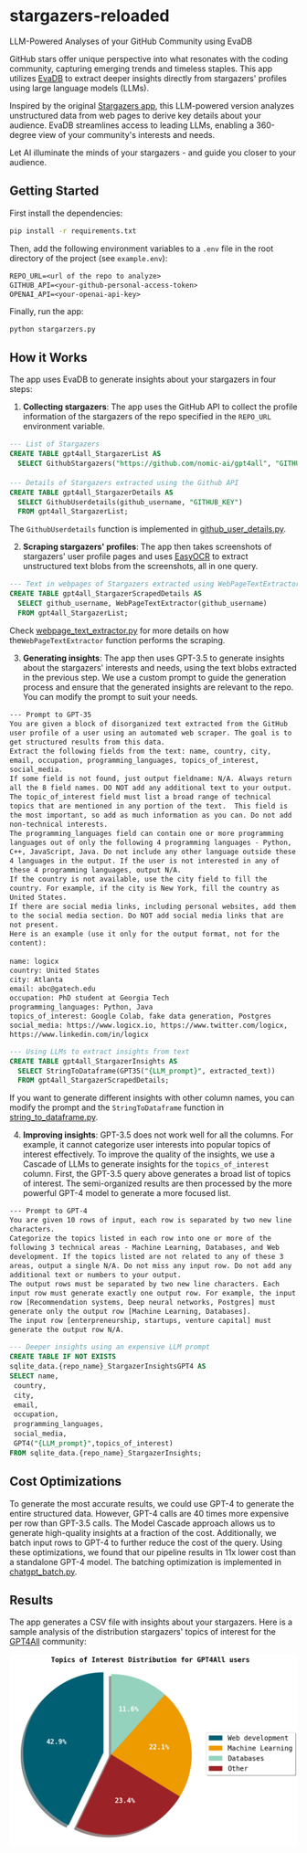 # stargazers-reloaded
LLM-Powered Analyses of your GitHub Community using EvaDB

GitHub stars offer unique perspective into what resonates with the coding community, capturing emerging trends and timeless staples. This app utilizes [EvaDB](https://github.com/georgia-tech-db/evadb) to extract deeper insights directly from stargazers' profiles using large language models (LLMs).

Inspired by the original [Stargazers app](https://github.com/spencerkimball/stargazers), this LLM-powered version analyzes unstructured data from web pages to derive key details about your audience. EvaDB streamlines access to leading LLMs, enabling a 360-degree view of your community's interests and needs.

Let AI illuminate the minds of your stargazers - and guide you closer to your audience.

## Getting Started

First install the dependencies:

```bash
pip install -r requirements.txt
```

Then, add the following environment variables to a `.env` file in the root directory of the project (see `example.env`):

```
REPO_URL=<url of the repo to analyze>
GITHUB_API=<your-github-personal-access-token>
OPENAI_API=<your-openai-api-key>
```

Finally, run the app:

```bash
python stargarzers.py
```

## How it Works

The app uses EvaDB to generate insights about your stargazers in four steps:

1. **Collecting stargazers**: The app uses the GitHub API to collect the profile information of the stargazers of the repo specified in the `REPO_URL` environment variable.

```SQL
--- List of Stargazers
CREATE TABLE gpt4all_StargazerList AS
  SELECT GithubStargazers("https://github.com/nomic-ai/gpt4all", "GITHUB_KEY");

--- Details of Stargazers extracted using the Github API
CREATE TABLE gpt4all_StargazerDetails AS
  SELECT GithubUserdetails(github_username, "GITHUB_KEY")
  FROM gpt4all_StargazerList;
```

The `GithubUserdetails` function is implemented in [github_user_details.py](functions/github_user_details.py).

2. **Scraping stargazers' profiles**: The app then takes screenshots of stargazers' user profile pages and uses [EasyOCR](https://github.com/JaidedAI/EasyOCR) to extract unstructured text blobs from the screenshots, all in one query.

```SQL
--- Text in webpages of Stargazers extracted using WebPageTextExtractor
CREATE TABLE gpt4all_StargazerScrapedDetails AS
  SELECT github_username, WebPageTextExtractor(github_username)
  FROM gpt4all_StargazerList;
```

Check [webpage_text_extractor.py](functions/webpage_text_extractor.py) for more details on how the`WebPageTextExtractor` function performs the scraping.

3. **Generating insights**: The app then uses GPT-3.5 to generate insights about the stargazers' interests and needs, using the text blobs extracted in the previous step. We use a custom prompt to guide the generation process and ensure that the generated insights are relevant to the repo. You can modify the prompt to suit your needs.

```Plain Text
--- Prompt to GPT-35
You are given a block of disorganized text extracted from the GitHub user profile of a user using an automated web scraper. The goal is to get structured results from this data.
Extract the following fields from the text: name, country, city, email, occupation, programming_languages, topics_of_interest, social_media.
If some field is not found, just output fieldname: N/A. Always return all the 8 field names. DO NOT add any additional text to your output.
The topic_of_interest field must list a broad range of technical topics that are mentioned in any portion of the text.  This field is the most important, so add as much information as you can. Do not add non-technical interests.
The programming_languages field can contain one or more programming languages out of only the following 4 programming languages - Python, C++, JavaScript, Java. Do not include any other language outside these 4 languages in the output. If the user is not interested in any of these 4 programming languages, output N/A.
If the country is not available, use the city field to fill the country. For example, if the city is New York, fill the country as United States.
If there are social media links, including personal websites, add them to the social media section. Do NOT add social media links that are not present.
Here is an example (use it only for the output format, not for the content):

name: logicx
country: United States
city: Atlanta
email: abc@gatech.edu
occupation: PhD student at Georgia Tech
programming_languages: Python, Java
topics_of_interest: Google Colab, fake data generation, Postgres
social_media: https://www.logicx.io, https://www.twitter.com/logicx, https://www.linkedin.com/in/logicx
```

```SQL
--- Using LLMs to extract insights from text
CREATE TABLE gpt4all_StargazerInsights AS
  SELECT StringToDataframe(GPT35("{LLM_prompt}", extracted_text))
  FROM gpt4all_StargazerScrapedDetails;
```

If you want to generate different insights with other column names, you can modify the prompt and the `StringToDataframe` function in [string_to_dataframe.py](functions/string_to_dataframe.py).

4. **Improving insights**: GPT-3.5 does not work well for all the columns. For example, it cannot categorize user interests into popular topics of interest effectively. To improve the quality of the insights, we use a Cascade of LLMs to generate insights for the `topics_of_interest` column.
First, the GPT-3.5 query above generates a broad list of topics of interest. The semi-organized results are then processed by the more powerful GPT-4 model to generate a more focused list.

```Plain Text
--- Prompt to GPT-4
You are given 10 rows of input, each row is separated by two new line characters.
Categorize the topics listed in each row into one or more of the following 3 technical areas - Machine Learning, Databases, and Web development. If the topics listed are not related to any of these 3 areas, output a single N/A. Do not miss any input row. Do not add any additional text or numbers to your output.
The output rows must be separated by two new line characters. Each input row must generate exactly one output row. For example, the input row [Recommendation systems, Deep neural networks, Postgres] must generate only the output row [Machine Learning, Databases].
The input row [enterpreneurship, startups, venture capital] must generate the output row N/A.
```

```SQL
--- Deeper insights using an expensive LLM prompt
CREATE TABLE IF NOT EXISTS
sqlite_data.{repo_name}_StargazerInsightsGPT4 AS
SELECT name,
 country,
 city,
 email,
 occupation,
 programming_languages,
 social_media,
 GPT4("{LLM_prompt}",topics_of_interest)
FROM sqlite_data.{repo_name}_StargazerInsights;
```

## Cost Optimizations

To generate the most accurate results, we could use GPT-4 to generate the entire structured data. However, GPT-4 calls are 40 times more expensive per row than GPT-3.5 calls. The Model Cascade approach allows us to generate high-quality insights at a fraction of the cost. Additionally, we batch input rows to GPT-4 to further reduce the cost of the query. Using these optimizations, we found that our pipeline results in 11x lower cost than a standalone GPT-4 model.
The batching optimization is implemented in [chatgpt_batch.py](functions/chatgpt_batch.py).

## Results

The app generates a CSV file with insights about your stargazers. Here is a sample analysis of the distribution stargazers' topics of interest for the [GPT4All](https://github.com/nomic-ai/gpt4all) community:

![GPT4All Stargazers](images/gpt4all_interests.png)

